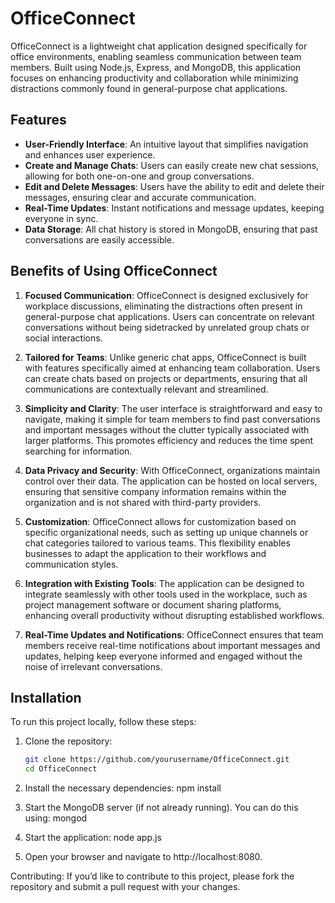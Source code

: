 # OfficeConnect

OfficeConnect is a lightweight chat application designed specifically for office environments, enabling seamless communication between team members. Built using Node.js, Express, and MongoDB, this application focuses on enhancing productivity and collaboration while minimizing distractions commonly found in general-purpose chat applications.

## Features

- **User-Friendly Interface**: An intuitive layout that simplifies navigation and enhances user experience.
- **Create and Manage Chats**: Users can easily create new chat sessions, allowing for both one-on-one and group conversations.
- **Edit and Delete Messages**: Users have the ability to edit and delete their messages, ensuring clear and accurate communication.
- **Real-Time Updates**: Instant notifications and message updates, keeping everyone in sync.
- **Data Storage**: All chat history is stored in MongoDB, ensuring that past conversations are easily accessible.

## Benefits of Using OfficeConnect

1. **Focused Communication**: OfficeConnect is designed exclusively for workplace discussions, eliminating the distractions often present in general-purpose chat applications. Users can concentrate on relevant conversations without being sidetracked by unrelated group chats or social interactions.

2. **Tailored for Teams**: Unlike generic chat apps, OfficeConnect is built with features specifically aimed at enhancing team collaboration. Users can create chats based on projects or departments, ensuring that all communications are contextually relevant and streamlined.

3. **Simplicity and Clarity**: The user interface is straightforward and easy to navigate, making it simple for team members to find past conversations and important messages without the clutter typically associated with larger platforms. This promotes efficiency and reduces the time spent searching for information.

4. **Data Privacy and Security**: With OfficeConnect, organizations maintain control over their data. The application can be hosted on local servers, ensuring that sensitive company information remains within the organization and is not shared with third-party providers.

5. **Customization**: OfficeConnect allows for customization based on specific organizational needs, such as setting up unique channels or chat categories tailored to various teams. This flexibility enables businesses to adapt the application to their workflows and communication styles.

6. **Integration with Existing Tools**: The application can be designed to integrate seamlessly with other tools used in the workplace, such as project management software or document sharing platforms, enhancing overall productivity without disrupting established workflows.

7. **Real-Time Updates and Notifications**: OfficeConnect ensures that team members receive real-time notifications about important messages and updates, helping keep everyone informed and engaged without the noise of irrelevant conversations.

## Installation

To run this project locally, follow these steps:

1. Clone the repository:
   ```bash
   git clone https://github.com/yourusername/OfficeConnect.git
   cd OfficeConnect

2. Install the necessary dependencies:
  npm install

3. Start the MongoDB server (if not already running). You can do this using:
  mongod

4. Start the application:
   node app.js

5. 	Open your browser and navigate to http://localhost:8080.

Contributing:
If you’d like to contribute to this project, please fork the repository and submit a pull request with your changes.
